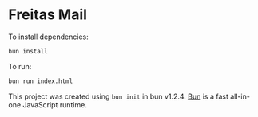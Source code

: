 # Freitas Mail

To install dependencies:

```bash
bun install
```

To run:

```bash
bun run index.html
```

This project was created using `bun init` in bun v1.2.4. [Bun](https://bun.sh) is a fast all-in-one JavaScript runtime.
